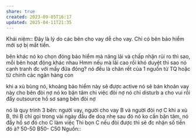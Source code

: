 ```yaml
---
share: true
created: 2023-09-05T16:17
updated: 2025-04-11T21:35
---
```

Khái niệm:: 
Đây là lý do các bên cho vay dễ cho vay. Chỉ có bên bảo hiểm mới sợ bị mất tiền. 

bên khác nó ko chọn đóng bảo hiểm mà nâng lãi và chấp nhận rủi ro thì sao, mỗi bên hoạt động khác nhau
Hmm nếu mà lãi cao rồi khó duyệt thì sao nó cạnh tranh đc với mấy đứa đóng?
nó đều là chân rết của 1 nguồn từ TQ hoặc từ chính các ngân hàng con

khi a xù bùng nó, khoảng bảo hiểm này sẽ được active
nó sẽ bán khoản vay này cho bên đòi nợ
nó ko bận tâm chi việc đòi nợ
nó chỉ disturb a cho vui
rồi đẩy outsource hồ sơ sang bên đòi nợ
 
 nó là quy trình 3 bên: người vay, người cho vay B và người đòi nợ C
khi a xù B, thì B chỉ gọi trong vài ngày đầu đe doạ nhẹ
sau đó nó ko cần bận tâm, nó đẩy hồ sơ đó cho C làm việc
Thì bọn C nếu đòi được thì sẽ đc nhận số tiền đó à?
50-50
B50- C50
Nguồn:: 
